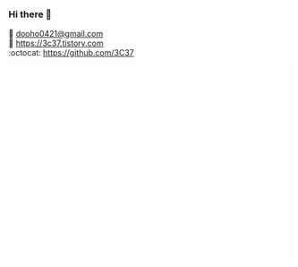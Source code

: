 ### Hi there 👋
📧 dooho0421@gmail.com<br/>
📜 https://3c37.tistory.com<br/>
:octocat: https://github.com/3C37<br/>

<img align="center" src="/metrics.plugin.isocalendar.fullyear.svg" alt="Metrics" width="600">

<!--
**3C37/3C37** is a ✨ _special_ ✨ repository because its `README.md` (this file) appears on your GitHub profile.

Here are some ideas to get you started:

- 🔭 I’m currently working on ...
- 🌱 I’m currently learning ...
- 👯 I’m looking to collaborate on ...
- 🤔 I’m looking for help with ...
- 💬 Ask me about ...
- 📫 How to reach me: ...
- 😄 Pronouns: ...
- ⚡ Fun fact: ...
-->
